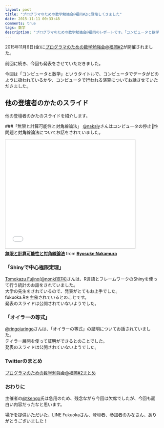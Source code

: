 ```yaml
---
layout: post
title: "プログラマのための数学勉強会@福岡#2に登壇してきました"
date: 2015-11-11 00:33:48
comments: true
tags: 数学
description: "プログラマのための数学勉強会@福岡のレポートです。「コンピュータと数学」というタイトルで、コンピュータでデータがどのように扱われているかや、コンピュータで行われる演算についてお話させていただきました。"
---
```


2015年11月6日(金)に[プログラマのための数学勉強会@福岡#2](http://maths4pg-fuk.connpass.com/event/20293/)が開催されました。

前回に続き、今回も発表をさせていただきました。

今回は「コンピュータと数学」というタイトルで、コンピュータでデータがどのように扱われているかや、コンピュータで行われる演算についてお話させていただきました。  
<script async class="speakerdeck-embed" data-id="c5eef9bcfbf6468baaa7590f25032ced" data-ratio="1.33333333333333" src="//speakerdeck.com/assets/embed.js"></script>

## 他の登壇者のかたのスライド
他の登壇者のかたのスライドを紹介します。

###「無限と計算可能性と対角線論法」
[@nakaly](https://twitter.com/nakaly)さんはコンピュータの停止性問題と対角線論法についてお話をされていました。

<iframe src="//www.slideshare.net/slideshow/embed_code/key/Hvq9W16uN32mhY" width="425" height="355" frameborder="0" marginwidth="0" marginheight="0" scrolling="no" style="border:1px solid #CCC; border-width:1px; margin-bottom:5px; max-width: 100%;" allowfullscreen> </iframe> <div style="margin-bottom:5px"> <strong> <a href="//www.slideshare.net/RyosukeNakamura/ss-54821344" title="無限と計算可能性と対角線論法" target="_blank">無限と計算可能性と対角線論法</a> </strong> from <strong><a href="//www.slideshare.net/RyosukeNakamura" target="_blank">Ryosuke Nakamura</a></strong> </div>

### 「Shinyで中心極限定理」
[Tomokazu Fujino(@nonki1974)](https://twitter.com/nonki1974)さんは、R言語とフレームワークのShinyを使って行う統計のお話をされていました。  
大学の先生をされているので、発表がとてもお上手でした。  
fukuoka.Rを主催されているとのことです。  
発表のスライドは公開されていないようでした。

### 「オイラーの等式」
[@ringojuringo](https://twitter.com/ringojuringo)さんは、「オイラーの等式」の証明についてお話されていました。  
テイラー展開を使って証明ができるとのことでした。  
発表のスライドは公開されていないようでした。


### Twitterのまとめ
[プログラマのための数学勉強会@福岡#2まとめ](http://togetter.com/li/896545)

### おわりに
主催者の[@tkengo](https://twitter.com/tkengo/)氏は急用のため、残念ながら今回は欠席でしたが、今回も面白い内容だったなと思います。  

場所を提供いただいた、LINE Fukuokaさん、登壇者、参加者のみなさん、ありがとうございました！
